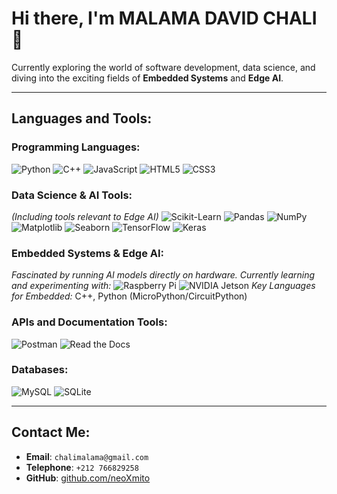 # Hi there, I'm MALAMA DAVID CHALI 👋

Currently exploring the world of software development, data science, and diving into the exciting fields of **Embedded Systems** and **Edge AI**.

---

## Languages and Tools:

### Programming Languages:
![Python](https://img.shields.io/badge/-Python-3776AB?style=flat&logo=python&logoColor=white)
![C++](https://img.shields.io/badge/-C++-00599C?style=flat&logo=cplusplus&logoColor=white)
![JavaScript](https://img.shields.io/badge/-JavaScript-F7DF1E?style=flat&logo=javascript&logoColor=black)
![HTML5](https://img.shields.io/badge/-HTML5-E34F26?style=flat&logo=html5&logoColor=white)
![CSS3](https://img.shields.io/badge/-CSS3-1572B6?style=flat&logo=css3)

### Data Science & AI Tools:
*(Including tools relevant to Edge AI)*
![Scikit-Learn](https://img.shields.io/badge/-Scikit--Learn-F7931E?style=flat&logo=scikit-learn&logoColor=white)
![Pandas](https://img.shields.io/badge/-Pandas-150458?style=flat&logo=pandas&logoColor=white)
![NumPy](https://img.shields.io/badge/-NumPy-013243?style=flat&logo=numpy&logoColor=white)
![Matplotlib](https://img.shields.io/badge/-Matplotlib-11557C?style=flat&logo=python&logoColor=white)
![Seaborn](https://img.shields.io/badge/-Seaborn-0081A5?style=flat&logo=python&logoColor=white)
![TensorFlow](https://img.shields.io/badge/-TensorFlow-FF6F00?style=flat&logo=tensorflow&logoColor=white)
![Keras](https://img.shields.io/badge/-Keras-D00000?style=flat&logo=keras&logoColor=white)
### Embedded Systems & Edge AI:
*Fascinated by running AI models directly on hardware. Currently learning and experimenting with:*
![Raspberry Pi](https://img.shields.io/badge/-Raspberry%20Pi-C51A4A?style=flat&logo=raspberry-pi&logoColor=white)
![NVIDIA Jetson](https://img.shields.io/badge/-NVIDIA%20Jetson-76B900?style=flat&logo=nvidia&logoColor=white)
*Key Languages for Embedded:* C++, Python (MicroPython/CircuitPython)

### APIs and Documentation Tools:
![Postman](https://img.shields.io/badge/-Postman-FF6C37?style=flat&logo=postman&logoColor=white)
![Read the Docs](https://img.shields.io/badge/-Read%20the%20Docs-8CA1AF?style=flat&logo=read-the-docs&logoColor=white)

### Databases:
![MySQL](https://img.shields.io/badge/-MySQL-4479A1?style=flat&logo=mysql&logoColor=white)
![SQLite](https://img.shields.io/badge/-SQLite-003B57?style=flat&logo=sqlite&logoColor=white)

---

## Contact Me:
- **Email**: `chalimalama@gmail.com`
- **Telephone**: `+212 766829258`
- **GitHub**: [github.com/neoXmito](https://github.com/neoXmito)
